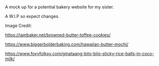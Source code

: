 A mock up for a potential bakery website for my sister.

A W.I.P so expect changes.

Image Credit:

https://iambaker.net/browned-butter-toffee-cookies/

https://www.biggerbolderbaking.com/hawaiian-butter-mochi/

https://www.foxyfolksy.com/ginataang-bilo-bilo-sticky-rice-balls-in-coco-milk/